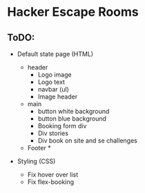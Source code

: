 # Hacker Escape Rooms

## ToDO:
* Default state page (HTML)
    * header
        * Logo image
        * Logo text
        * navbar (ul)
        * Image header
    * main
        * button white background
        * button blue background
        * Booking form div
        * Div stories
        * Div book on site and se challenges
    * Footer
        *

* Styling (CSS)
    * Fix hover over list
    * Fix flex-booking




